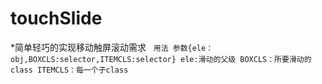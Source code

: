 # touchSlide
*简单轻巧的实现移动触屏滚动需求
   `用法
   参数{ele：obj,BOXCLS:selector,ITEMCLS:selector}
   ele:滑动的父级
   BOXCLS：所要滑动的class
   ITEMCLS：每一个子class`
